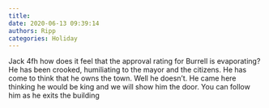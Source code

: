 ```yaml
---
title: 
date: 2020-06-13 09:39:14
authors: Ripp
categories: Holiday
---
```


 Jack 4fh how does it feel that the approval rating for Burrell is evaporating?  He has been crooked, humiliating to the mayor and the citizens.   He has come to think that he owns the town. Well he doesn’t.   He came here thinking he would be king and we will show him the door. You can follow him as he exits the building